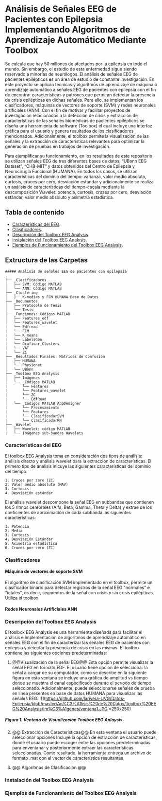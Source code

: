 # Análisis de Señales EEG de Pacientes con Epilepsia Implementando Algoritmos de Aprendizaje Automático Mediante Toolbox
Se calcula que hay 50 millones de afectados por la epilepsia en todo el mundo. Sin embargo, el estudio de esta enfermedad sigue siendo reservado a minorías de neurólogos. El análisis de señales EEG de pacientes epilépticos es un área de estudio de constante investigación. En este proyecto se aplican técnicas y algoritmos de aprendizaje de máquina o aprendizaje automático a señales EEG de pacientes con epilepsia con el fin de encontrar características y patrones que permitan detectar la presencia de crisis epilépticas en dichas señales. Para ello, se implementan los clasificadores, máquinas de vectores de soporte (SVM) y redes neuronales artificiales (ANN). Con el fin de motivar y facilitar proyectos de investigación relacionados a la detección de crisis y extracción de características de las señales biomédicas de pacientes epilépticos se diseña una herramienta de software (Toolbox) el cual incluye una interfaz gráfica para el usuario y genera resultados de los clasificadores mencionados. Adicionalmente, el toolbox permite la visualización de las señales y la extracción de características relevantes para optimizar la generación de pruebas en trabajos de investigación.

Para ejemplificar su funcionamiento, en los resultados de este repositorio se utilizan señales EEG de tres diferentes bases de datos, “UBonn EEG Dataset”, “CHB-MIT” y datos obtenidos del Centro de Epilepsia y Neurocirugía Funcional (HUMANA). En todos los casos, se utilizan características del dominio del tiempo: varianza, valor medio absoluto, curtosis, cruces por cero, desviación estándar y adicionalmente se realiza un análisis de características del tiempo-escala mediante la descomposición Wavelet: potencia, curtosis, cruzes por cero, desviación estándar, valor medio absoluto y asimetría estadística.

## Tabla de contenido
- [Características del EEG](#caracteristicas-del-eeg).
- [Clasificadores](#clasificadores).
- [Descripción del Toolbox EEG Analysis](#descripcion-del-toolbox-eeg-analysis).
- [Instalación del Toolbox EEG Analysis](#funciones-del-toolbox-eeg-analysis).
- [Ejemplos de Funcionamiento del Toolbox EEG Analysis](#ejemplos-de-funcionamiento-del-toolbox-eeg-analysis).

## Extructura de las Carpetas
```
##### Análisis de señales EEG de pacientes con epilepsia
.
├── _Clasificadores
│   ├── SVM: Código MATLAB 
│   └── ANN: Código MATLAB 
├── _Clustering
│   ├── K-medias y FCM HUMANA Base de Datos
├── _Documentos
│   ├── Protocolo de Tesis
│   └── Tesis
├── _Funciones: Códigos MATLAB
│   ├── Features_edf
│   └── Features_wavelet
|   └── Edfread
|   └── FCM
|   └── K_means
|   └── LabelsGen
|   └── Graficar_Clusters
|   └── VAT
|   └── ZC
├── _Resultados Finales: Matrices de Confusión
│   ├── HUMANA
│   └── Physionet
│   └── UBonn
├── _Toolbox EEG Analysis
│   ├── Imágenes
│   └── _Códigos MATLAB
|       └── Features
|       └── Features_wavelet
|       └── ZC
|       └── EdfRead
│   └── _Códigos MATLAB AppDesigner
|       └── Procesamiento
|       └── Features
|       └── ClasificadorSVM
|       └── ClasificadorRN
├── _Wavelet
|   ├── Wavelet: código MATLAB
|   └── Imágenes sub-bandas Wavelets
```
### Características del EEG
El toolbox EEG Analysis toma en consideración dos tipos de análisis: análisis directo y análisis wavelet para la extracción de características. El primero tipo de análisis inlcuye las siguientes características del dominio del tiempo:
```
1. Cruces por zero (ZC)
2. Valor medio absoluto (MAV)
3. Curtosis
4. Desviación estándar
```
El análisis wavelet descompone la señal EEG en subbandas que contienen los 5 ritmos cerebrales (Alfa, Beta, Gamma, Theta y Delta) y extrae de los coeficientes de aproximación de cada subbanda las siguientes características:
```
1. Potencia
2. Media
3. Curtosis
4. Desviación Estándar
5. Asimetría estadística
6. Cruces por cero (ZC)
```
### Clasificadores
#### Máquina de vectores de soporte SVM
El algoritmo de clasificación SVM implementado en el toolbox, permite un clasificador binario para detectar registros de la señal EEG "normales" e "ictales", es decir, segmentos de la señal con crisis y sin crisis epilépticas. Utiliza el toolbox 
#### Redes Neuronales Artificiales ANN

### Descripción del Toolbox EEG Analysis
El toolbox EEG Analysis es una herramienta diseñada para facilitar el análisis e implementación de algoritmos de aprendizaje automático en señales EEG con el fin de caracterizar las señales EEG de pacientes con epilepsia y detectar la presencia de crisis en las mismas. El toolbox contiene las siguientes opciones predeterminadas:
1. @@Visualización de la señal EEG@@
Esta opción permite visualizar la señal EEG en formato EDF. El usuario tiene opción de seleccionar la señal a cargar de su computador, como se describe en la siguiente figura en esta ventana se incluye una gráfica de amplitud vs tiempo donde se muestra el canal especificado durante el período de tiempo seleccionado. Adicionalmente, puede seleccionarse señales de prueba en línea presentes en base de datos HUMANA para visualizar las señales EEG. 
![](https://github.com/larivera-UVG/Datos-Epilepsia/blob/master/An%C3%A1lisis%20de%20Datos/Toolbox%20EEG%20Analysis/Im%C3%A1genes/ventana1.JPG =250x250)
##### Figura 1. Ventana de Visualización Toolbox EEG Anlaysis

2. @@ Extracción de Características@@
En esta ventana el usuario puede seleccionar opciones 
Incluye la opción de extracción de características, donde el usuario puede escoger entre las opciones predeterminadas para enventanar y posteriormente extraer las características seleccionadas. Como resultado, la herramienta entrega un archivo de formato .mat con el vector de característica resultantes.

3. @@ Algoritmos de Clasificación @@



### Instalación del Toolbox EEG Analysis
### Ejemplos de Funcionamiento del Toolbox EEG Analysis

